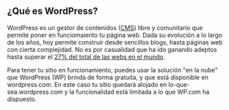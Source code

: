 ## ¿Qué es WordPress?

WordPress es un gestor de contenidos \([CMS](https://es.wikipedia.org/wiki/Sistema_de_gestión_de_contenidos)\) libre y comunitario que permite poner en funciomaiento tu página web. Dada su evolución a lo largo de los años, hoy permite construir desde sencillos blogs, hasta páginas web con cierta complejidad. No es por casualidad que ha ido ganando adeptos hasta superar el [27% del total de las webs en el mundo](https://w3techs.com/).

Para tener tu sitio en funcionamiento, puedes usar la solución "en la nube" que WordPress \(WP\) brinda de forma gratuita, y que está disponible en wordpress.com. En este caso tu sitio quedará alojado en lo-que-sea.wordpress.com y la funcionalidad está limitada a lo que WP.com ha dispuesto.

